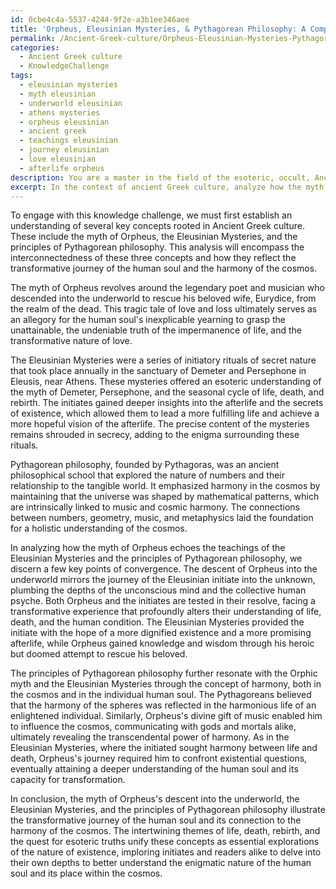 ```yaml
---
id: 0cbe4c4a-5537-4244-9f2e-a3b1ee346aee
title: 'Orpheus, Eleusinian Mysteries, & Pythagorean Philosophy: A Comparative Analysis'
permalink: /Ancient-Greek-culture/Orpheus-Eleusinian-Mysteries-Pythagorean-Philosophy-A-Comparative-Analysis/
categories:
  - Ancient Greek culture
  - KnowledgeChallenge
tags:
  - eleusinian mysteries
  - myth eleusinian
  - underworld eleusinian
  - athens mysteries
  - orpheus eleusinian
  - ancient greek
  - teachings eleusinian
  - journey eleusinian
  - love eleusinian
  - afterlife orpheus
description: You are a master in the field of the esoteric, occult, Ancient Greek culture and Education. You are a writer of tests, challenges, textbooks and deep knowledge on Ancient Greek culture for initiates and students to gain deep insights and understanding from. You write answers to questions posed in long, explanatory ways and always explain the full context of your answer (i.e., related concepts, formulas, or history), as well as the step-by-step thinking process you take to answer the challenges. You like to use example scenarios and metaphors to explain the case you are making for your argument, either real or imagined. Summarize the key themes, ideas, and conclusions at the end.
excerpt: In the context of ancient Greek culture, analyze how the myth of Orpheus's descent into the underworld echoes key teachings of the Eleusinian Mysteries and their esoteric implications on the transformative journey of the human soul, while considering the connections between these themes and the principles of the Pythagorean philosophy, especially in regard to the harmony of the cosmos.
---
```

To engage with this knowledge challenge, we must first establish an understanding of several key concepts rooted in Ancient Greek culture. These include the myth of Orpheus, the Eleusinian Mysteries, and the principles of Pythagorean philosophy. This analysis will encompass the interconnectedness of these three concepts and how they reflect the transformative journey of the human soul and the harmony of the cosmos.

The myth of Orpheus revolves around the legendary poet and musician who descended into the underworld to rescue his beloved wife, Eurydice, from the realm of the dead. This tragic tale of love and loss ultimately serves as an allegory for the human soul's inexplicable yearning to grasp the unattainable, the undeniable truth of the impermanence of life, and the transformative nature of love.

The Eleusinian Mysteries were a series of initiatory rituals of secret nature that took place annually in the sanctuary of Demeter and Persephone in Eleusis, near Athens. These mysteries offered an esoteric understanding of the myth of Demeter, Persephone, and the seasonal cycle of life, death, and rebirth. The initiates gained deeper insights into the afterlife and the secrets of existence, which allowed them to lead a more fulfilling life and achieve a more hopeful vision of the afterlife. The precise content of the mysteries remains shrouded in secrecy, adding to the enigma surrounding these rituals.

Pythagorean philosophy, founded by Pythagoras, was an ancient philosophical school that explored the nature of numbers and their relationship to the tangible world. It emphasized harmony in the cosmos by maintaining that the universe was shaped by mathematical patterns, which are intrinsically linked to music and cosmic harmony. The connections between numbers, geometry, music, and metaphysics laid the foundation for a holistic understanding of the cosmos.

In analyzing how the myth of Orpheus echoes the teachings of the Eleusinian Mysteries and the principles of Pythagorean philosophy, we discern a few key points of convergence. The descent of Orpheus into the underworld mirrors the journey of the Eleusinian initiate into the unknown, plumbing the depths of the unconscious mind and the collective human psyche. Both Orpheus and the initiates are tested in their resolve, facing a transformative experience that profoundly alters their understanding of life, death, and the human condition. The Eleusinian Mysteries provided the initiate with the hope of a more dignified existence and a more promising afterlife, while Orpheus gained knowledge and wisdom through his heroic but doomed attempt to rescue his beloved.

The principles of Pythagorean philosophy further resonate with the Orphic myth and the Eleusinian Mysteries through the concept of harmony, both in the cosmos and in the individual human soul. The Pythagoreans believed that the harmony of the spheres was reflected in the harmonious life of an enlightened individual. Similarly, Orpheus's divine gift of music enabled him to influence the cosmos, communicating with gods and mortals alike, ultimately revealing the transcendental power of harmony. As in the Eleusinian Mysteries, where the initiated sought harmony between life and death, Orpheus's journey required him to confront existential questions, eventually attaining a deeper understanding of the human soul and its capacity for transformation.

In conclusion, the myth of Orpheus's descent into the underworld, the Eleusinian Mysteries, and the principles of Pythagorean philosophy illustrate the transformative journey of the human soul and its connection to the harmony of the cosmos. The intertwining themes of life, death, rebirth, and the quest for esoteric truths unify these concepts as essential explorations of the nature of existence, imploring initiates and readers alike to delve into their own depths to better understand the enigmatic nature of the human soul and its place within the cosmos.
